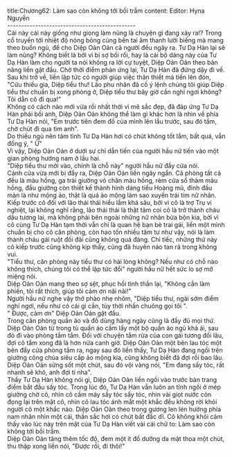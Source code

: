 title:Chương62: Làm sao còn không tới bồi trẫm
content:
Editor: Hyna Nguyễn<br>----------------------------------------------<br>Cái này cái này giống như giọng làm nũng là chuyện gì đang xảy ra!? Trong cổ truyền tới nhiệt độ nóng bỏng cùng bên tai âm thanh lười biếng mà mang theo buồn ngủ, để cho Diệp Oản Oản cả người đều ngây ra. Tư Dạ Hàn lại sẽ làm nũng? Không biết là bởi vì bị sợ bối rối, hay là cái bộ dáng này của Tư Dạ Hàn làm cho người ta nói không ra lời cự tuyệt, Diệp Oản Oản theo bản năng liền gật đầu. Chờ thời điểm phản ứng lại, Tư Dạ Hàn đã đứng dậy đi về.<br>Sau khi trở về, liền lập tức có người giúp việc thân thiết mà tiến lên đón, "Cửu thiếu gia, Diệp tiểu thư! Lão phu nhân đã cố ý lệnh chúng tôi giúp Diệp tiểu thư chuẩn bị xong phòng ở, Diệp tiểu thư bây giờ cần nghỉ ngơi không? Tôi dẫn cô đi qua!"<br>Không có cách nào mới vừa rồi nhất thời vì mê sắc đẹp, đã đáp ứng Tư Dạ Hàn phải bồi anh, Diệp Oản Oản không thể làm gì khác hơn là nhìn về phía Tư Dạ Hàn nói, "Em trước tiên đem đồ của mình lên lầu trước, sau đó tắm, chờ chút đi qua tìm anh".<br>Do thiếu ngủ nên tâm tình Tư Dạ Hàn hơi có chút không tốt lắm, bất quá, vẫn đồng ý, " Ừ"<br>Vì vậy, Diệp Oản Oản ở dưới sự chỉ dẫn tiến của người hầu nữ tiến vào một gian phòng hướng nam ở lầu hai.<br>"Diệp tiểu thư mời vào, chính là chỗ này" người hầu nữ đẩy cửa nói.<br>Cánh cửa vừa mới bị đẩy ra, Diệp Oản Oản liền ngây ngẩn. Cả phòng tất cả đều là màu hồng, ga trải giường vỏ chăn màu hồng, rèm cửa sổ thảm màu hồng, đầu giường còn thiết kế thành hình dáng tiểu Hoàng mũ, đỉnh đầu màn là như mộng ảo, thật là quá ảo mộng làm sao xuyến trái tim nữ nhân. Kiếp trước cô đối với lão thái thái hiểu lầm khá sâu, bởi vì cô là trợ Trụ vi nghiệt, lại không nghĩ rằng, lão thái thái là thật tâm coi cô là trở thành cháu dâu tương lai, mà không phải bên ngoài những nữ nhân bừa bộn kia, bởi vì cô cùng Tư Dạ Hàn tạm thời vẫn chỉ là quan hệ bạn bè trai gái, liền một mình chuẩn bị cho cô căn phòng, còn hao tốn nhiều tâm tư như vậy, nói là làm thành cháu gái ruột đối đãi cũng không quá đáng. Chỉ tiếc, những thứ này cô kiếp trước cũng không kịp thấy, cũng đã huyên náo tan rã trong không vui.<br>"Tiểu thư, căn phòng này tiểu thư có hài lòng không? Nếu như có chỗ nào không thích, chúng tôi có thể lập tức đổi" người hầu nữ hết sức lo sợ mở miệng nói.<br>Diệp Oản Oản mang theo sợ sệt, phục hồi tinh thần lại, "Không cần làm phiền, tôi rất thích, giúp tôi cảm ơn nãi nãi!"<br>Người hầu nữ nghe vậy thở phào nhẹ nhõm, "Diệp tiểu thư, ngài sớm điểm nghỉ ngơi, nếu như có cái gì cần, tùy thời nhấn chuông gọi tôi ".<br>" Được, cảm ơn" Diệp Oản Oản gật đầu.<br>Trong căn phòng quần áo và đồ dùng hàng ngày cũng là đầy đủ mọi thứ. Diệp Oản Oản từ trong tủ quần áo cầm lấy một bộ quần áo ngủ khả ái, sau đó đi vào phòng tắm tắm. Đối với chuyện tắm rửa của con gái tương đối lâu, đợi cô tắm xong đã là hơn nửa canh giờ. Diệp Oản Oản một bên lau tóc một bên đẩy cửa phòng tắm ra, ngay sau đó liền thấy, Tư Dạ Hàn đang ngồi trên giường công chúa siêu cấp ảo mộng kia, cũng không biết đã đợi rồi bao lâu.<br>Diệp Oản Oản sửng sốt một chút, sau đó vội vàng nói, "Em đang sấy tóc, rất nhanh sẽ khô, anh đợi tí nha".<br>Thấy Tư Dạ Hàn không nói gì, Diệp Oản Oản liền ngồi vào trước bàn trang điểm bắt đầu sấy tóc. Trong lúc đó, Tư Dạ Hàn vẫn luôn an tĩnh ngồi ở mép giường chờ cô, nhìn cô cầm máy sấy tóc sấy tóc, nhìn vài giọt nước còn đọng lại trên mặt cô, nhìn cô lau tóc ánh mắt một khắc đều không rời khỏi người cô một khắc nào. Diệp Oản Oản theo trong gương len lén hướng phía nam nhân nhìn một cái, thần sắc hơi có chút bất đắc dĩ. Cô không khỏi cảm thấy vào lúc này trên mặt của Tư Dạ Hàn viết vài cái chữ to: Làm sao còn không tới bồi trẫm.<br>Diệp Oản Oản tăng thêm tốc độ, đem một ít đồ dưỡng da mặt thoa một chút, thu thập xong liền nói, "Được rồi, đi thôi!"
